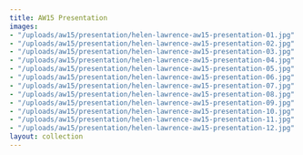 ```yaml
---
title: AW15 Presentation
images:
- "/uploads/aw15/presentation/helen-lawrence-aw15-presentation-01.jpg"
- "/uploads/aw15/presentation/helen-lawrence-aw15-presentation-02.jpg"
- "/uploads/aw15/presentation/helen-lawrence-aw15-presentation-03.jpg"
- "/uploads/aw15/presentation/helen-lawrence-aw15-presentation-04.jpg"
- "/uploads/aw15/presentation/helen-lawrence-aw15-presentation-05.jpg"
- "/uploads/aw15/presentation/helen-lawrence-aw15-presentation-06.jpg"
- "/uploads/aw15/presentation/helen-lawrence-aw15-presentation-07.jpg"
- "/uploads/aw15/presentation/helen-lawrence-aw15-presentation-08.jpg"
- "/uploads/aw15/presentation/helen-lawrence-aw15-presentation-09.jpg"
- "/uploads/aw15/presentation/helen-lawrence-aw15-presentation-10.jpg"
- "/uploads/aw15/presentation/helen-lawrence-aw15-presentation-11.jpg"
- "/uploads/aw15/presentation/helen-lawrence-aw15-presentation-12.jpg"
layout: collection
---
```

